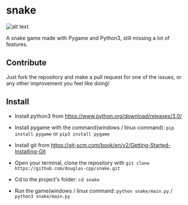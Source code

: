 # snake
![alt text](https://github.com/douglas-cpp/snake/blob/master/snake.png)

A snake game made with Pygame and Python3, still missing a lot of features.

## Contribute
Just fork the repository and make a pull request for one of the issues, or any other improvement you feel like doing!

## Install
- Install python3 from https://www.python.org/download/releases/3.0/

- Install pygame with the command(windows / linux command): `pip install pygame` or `pip3 install pygame`

- Install git from https://git-scm.com/book/en/v2/Getting-Started-Installing-Git

- Open your terminal, clone the repository with `git clone https://github.com/douglas-cpp/snake.git`

- Cd to the project's folder: `cd snake`

- Run the game(windows / linux command: `python snake/main.py` / `python3 snake/main.py`
